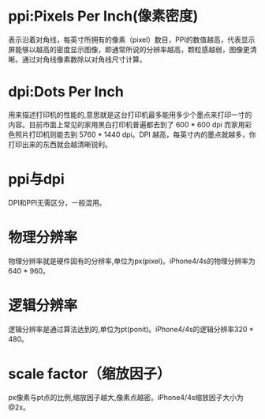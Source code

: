 # ppi:Pixels Per Inch(像素密度)
表示沿着对角线，每英寸所拥有的像素（pixel）数目，PPI的数值越高，代表显示屏能够以越高的密度显示图像，即通常所说的分辨率越高，颗粒感越弱，图像更清晰。通过对角线像素数除以对角线尺寸计算。
# dpi:Dots Per Inch 
用来描述打印机的性能的,意思就是这台打印机最多能用多少个墨点来打印一寸的内容。目前市面上常见的家用黑白打印机普遍都去到了 600 * 600 dpi 而家用彩色照片打印机则能去到 5760 * 1440 dpi。DPI 越高，每英寸内的墨点就越多，你打印出来的东西就会越清晰锐利。
# ppi与dpi
DPI和PPI无需区分，一般混用。
# 物理分辨率
物理分辨率就是硬件固有的分辨率,单位为px(pixel)。iPhone4/4s的物理分辨率为640 * 960。
# 逻辑分辨率
逻辑分辨率是通过算法达到的,单位为pt(ponit)。iPhone4/4s的逻辑分辨率320 * 480。
# scale factor（缩放因子）
px像素与pt点的比例,缩放因子越大,像素点越密。iPhone4/4s缩放因子大小为@2x。